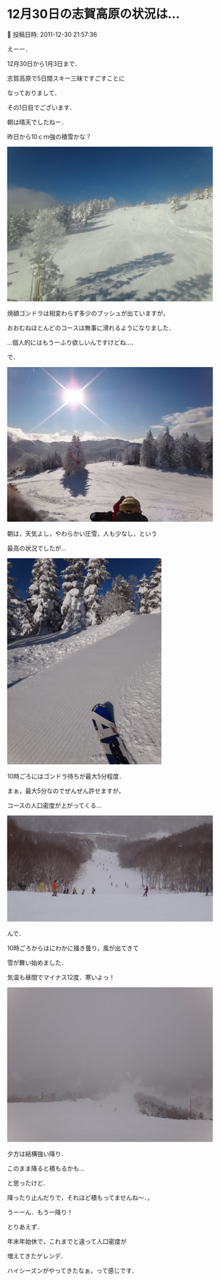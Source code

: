 # 12月30日の志賀高原の状況は…

📅 投稿日時: 2011-12-30 21:57:36

えーー．





12月30日から1月3日まで．


志賀高原で5日間スキー三昧ですごすことに


なっておりまして．





その1日目でございます．





朝は晴天でしたねー．


昨日から10ｃｍ強の積雪かな？




![3c7f7e88bd2e49f3e4f07b173b498dfe.jpg](images/3c7f7e88bd2e49f3e4f07b173b498dfe.jpg)







焼額ゴンドラは相変わらず多少のブッシュが出ていますが，


おおむねほとんどのコースは無事に滑れるようになりました．


…個人的にはもう一ふり欲しいんですけどね…．





で．




![de93834b428b8cde93f3df822db18ddf.jpg](images/de93834b428b8cde93f3df822db18ddf.jpg)




朝は，天気よし，やわらかい圧雪，人も少なし，という


最高の状況でしたが…




![9cf57d88c050329ad57eff99768709b0.jpg](images/9cf57d88c050329ad57eff99768709b0.jpg)




10時ごろにはゴンドラ待ちが最大5分程度．


まぁ，最大5分なのでぜんぜん許せますが，


コースの人口密度が上がってくる…




![7380ae70b571d12314298242a20e808d.jpg](images/7380ae70b571d12314298242a20e808d.jpg)







んで．


10時ごろからはにわかに掻き曇り，風が出てきて


雪が舞い始めました．


気温も昼間でマイナス12度．寒いよっ！




![04904ab893cde7aa98bea29c1f75e887.jpg](images/04904ab893cde7aa98bea29c1f75e887.jpg)







夕方は結構強い降り．


このまま降ると積もるかも…


と思ったけど．


降ったり止んだりで，それほど積もってませんね～．，


うーーん．もう一降り！





とりあえず．


年末年始休で，これまでと違って人口密度が


増えてきたゲレンデ．


ハイシーズンがやってきたなぁ，って感じです．
